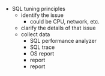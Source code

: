 - SQL tuning principles
  - identify the issue
    - could be CPU, network, etc.
  - clarify the details of that issue
  - collect data
    - SQL performance analyzer
    - SQL trace
    - OS report
    - report
    - report
